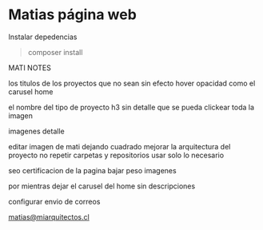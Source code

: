 # Matias página web

Instalar depedencias
> composer install


MATI NOTES

los titulos de los proyectos que no sean sin efecto hover
opacidad como el carusel home

el nombre del tipo de proyecto h3 sin detalle
que se pueda clickear toda la imagen

imagenes detalle

editar imagen de mati dejando cuadrado
mejorar la arquitectura del proyecto
no repetir carpetas y repositorios
usar solo lo necesario

seo
certificacion de la pagina
bajar peso imagenes

por mientras dejar el carusel del home sin descripciones

configurar envio de correos

matias@miarquitectos.cl